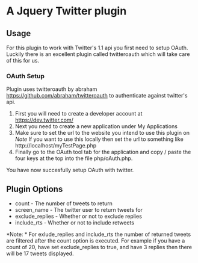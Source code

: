 # A Jquery Twitter plugin #

## Usage ##
For this plugin to work with Twitter's 1.1 api you first need to setup OAuth.  Luckily there is an excellent plugin called twitteroauth which will take care of this for us.

### OAuth Setup ###
Plugin uses twitteroauth by abraham https://github.com/abraham/twitteroauth to authenticate against twitter's api.

1. First you will need to create a developer account at https://dev.twitter.com/  
2. Next you need to create a new application under My Applications  
3. Make sure to set the url to the website you intend to use this plugin on  
*Note* If you want to use this locally then set the url to something like http://localhost/myTestPage.php  
4. Finally go to the OAuth tool tab for the application and copy / paste the four keys at the top into the file php/oAuth.php.

You have now succesfully setup OAuth with twitter.

## Plugin Options ##
* count             - The number of tweets to return  
* screen_name       - The twitter user to return tweets for
* exclude_replies   - Whether or not to exclude replies
* include_rts       - Whether or not to include retweets

*Note: * For exlude_replies and include_rts the number of returned tweets are filtered after the count option is executed.  For example if you have a count of 20, have set exclude_replies to true, and have 3 replies then there will be 17 tweets displayed.

